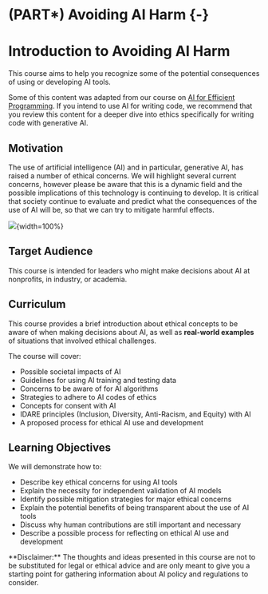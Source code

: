 
# (PART\*) Avoiding AI Harm {-}



# Introduction to Avoiding AI Harm

This course aims to help you recognize some of the potential consequences of using or developing AI tools.

Some of this content was adapted from our course on [AI for Efficient Programming](https://hutchdatascience.org/AI_for_Efficient_Programming/ethics-of-using-ai.html). If you intend to use AI for writing code, we recommend that you review this content for a deeper dive into ethics specifically for writing code with generative AI. 

## Motivation

The use of artificial intelligence (AI) and in particular, generative AI, has raised a number of ethical concerns. We will highlight several current concerns, however please be aware that this is a dynamic field and the possible implications of this technology is continuing to develop. It is critical that society continue to evaluate and predict what the consequences of the use of AI will be, so that we can try to mitigate harmful effects.

![](resources/images/02a-Avoiding_Harm-intro_files/figure-docx//1L6-8DWn028c1o0p9gwXmz90BRcy_PjPqb683nbk1gHQ_g263a8b2455e_0_0.png){width=100%}

## Target Audience  

This course is intended for leaders who might make decisions about AI at nonprofits, in industry, or academia. 

## Curriculum

This course provides a brief introduction about ethical concepts to be aware of when making decisions about AI, as well as **real-world examples** of situations that involved ethical challenges. 

The course will cover:

- Possible societal impacts of AI 
- Guidelines for using AI training and testing data
- Concerns to be aware of for AI algorithms
- Strategies to adhere to AI codes of ethics
- Concepts for consent with AI
- IDARE principles (Inclusion, Diversity, Anti-Racism, and Equity) with AI 
- A proposed process for ethical AI use and development

## Learning Objectives

We will demonstrate how to:

- Describe key ethical concerns for using AI tools
- Explain the necessity for independent validation of AI models
- Identify possible mitigation strategies for major ethical concerns
- Explain the potential benefits of being transparent about the use of AI tools
- Discuss why human contributions are still important and necessary 
- Describe a possible process for reflecting on ethical AI use and development

<div class = disclaimer>
**Disclaimer:** The thoughts and ideas presented in this course are not to be substituted for legal or ethical advice and are only meant to give you a starting point for gathering information about AI policy and regulations to consider.
</div>
